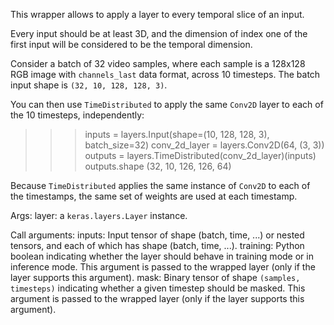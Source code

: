 This wrapper allows to apply a layer to every temporal slice of an input.

Every input should be at least 3D, and the dimension of index one of the
first input will be considered to be the temporal dimension.

Consider a batch of 32 video samples, where each sample is a 128x128 RGB
image with `channels_last` data format, across 10 timesteps.
The batch input shape is `(32, 10, 128, 128, 3)`.

You can then use `TimeDistributed` to apply the same `Conv2D` layer to each
of the 10 timesteps, independently:

>>> inputs = layers.Input(shape=(10, 128, 128, 3), batch_size=32)
>>> conv_2d_layer = layers.Conv2D(64, (3, 3))
>>> outputs = layers.TimeDistributed(conv_2d_layer)(inputs)
>>> outputs.shape
(32, 10, 126, 126, 64)

Because `TimeDistributed` applies the same instance of `Conv2D` to each of
the timestamps, the same set of weights are used at each timestamp.

Args:
    layer: a `keras.layers.Layer` instance.

Call arguments:
    inputs: Input tensor of shape (batch, time, ...) or nested tensors,
        and each of which has shape (batch, time, ...).
    training: Python boolean indicating whether the layer should behave in
        training mode or in inference mode. This argument is passed to the
        wrapped layer (only if the layer supports this argument).
    mask: Binary tensor of shape `(samples, timesteps)` indicating whether
        a given timestep should be masked. This argument is passed to the
        wrapped layer (only if the layer supports this argument).
